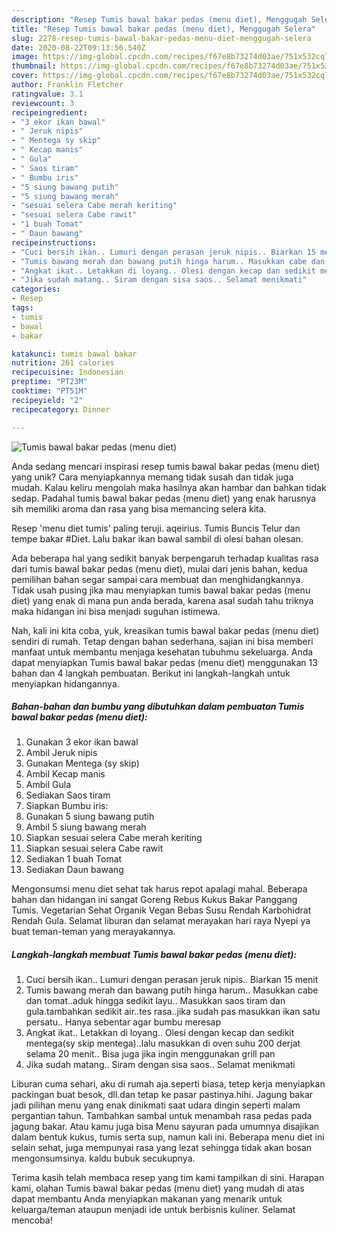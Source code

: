 ```yaml
---
description: "Resep Tumis bawal bakar pedas (menu diet), Menggugah Selera"
title: "Resep Tumis bawal bakar pedas (menu diet), Menggugah Selera"
slug: 2278-resep-tumis-bawal-bakar-pedas-menu-diet-menggugah-selera
date: 2020-08-22T09:13:56.540Z
image: https://img-global.cpcdn.com/recipes/f67e8b73274d03ae/751x532cq70/tumis-bawal-bakar-pedas-menu-diet-foto-resep-utama.jpg
thumbnail: https://img-global.cpcdn.com/recipes/f67e8b73274d03ae/751x532cq70/tumis-bawal-bakar-pedas-menu-diet-foto-resep-utama.jpg
cover: https://img-global.cpcdn.com/recipes/f67e8b73274d03ae/751x532cq70/tumis-bawal-bakar-pedas-menu-diet-foto-resep-utama.jpg
author: Franklin Fletcher
ratingvalue: 3.1
reviewcount: 3
recipeingredient:
- "3 ekor ikan bawal"
- " Jeruk nipis"
- " Mentega sy skip"
- " Kecap manis"
- " Gula"
- " Saos tiram"
- " Bumbu iris"
- "5 siung bawang putih"
- "5 siung bawang merah"
- "sesuai selera Cabe merah keriting"
- "sesuai selera Cabe rawit"
- "1 buah Tomat"
- " Daun bawang"
recipeinstructions:
- "Cuci bersih ikan.. Lumuri dengan perasan jeruk nipis.. Biarkan 15 menit"
- "Tumis bawang merah dan bawang putih hinga harum.. Masukkan cabe dan tomat..aduk hingga sedikit layu.. Masukkan saos tiram dan gula.tambahkan sedikit air..tes rasa..jika sudah pas masukkan ikan satu persatu.. Hanya sebentar agar bumbu meresap"
- "Angkat ikat.. Letakkan di loyang.. Olesi dengan kecap dan sedikit mentega(sy skip mentega)..lalu masukkan di oven suhu 200 derjat selama 20 menit.. Bisa juga jika ingin menggunakan grill pan"
- "Jika sudah matang.. Siram dengan sisa saos.. Selamat menikmati"
categories:
- Resep
tags:
- tumis
- bawal
- bakar

katakunci: tumis bawal bakar 
nutrition: 261 calories
recipecuisine: Indonesian
preptime: "PT23M"
cooktime: "PT51M"
recipeyield: "2"
recipecategory: Dinner

---
```



![Tumis bawal bakar pedas (menu diet)](https://img-global.cpcdn.com/recipes/f67e8b73274d03ae/751x532cq70/tumis-bawal-bakar-pedas-menu-diet-foto-resep-utama.jpg)

Anda sedang mencari inspirasi resep tumis bawal bakar pedas (menu diet) yang unik? Cara menyiapkannya memang tidak susah dan tidak juga mudah. Kalau keliru mengolah maka hasilnya akan hambar dan bahkan tidak sedap. Padahal tumis bawal bakar pedas (menu diet) yang enak harusnya sih memiliki aroma dan rasa yang bisa memancing selera kita.

Resep &#39;menu diet tumis&#39; paling teruji. aqeirius. Tumis Buncis Telur dan tempe bakar #Diet. Lalu bakar ikan bawal sambil di olesi bahan olesan.

Ada beberapa hal yang sedikit banyak berpengaruh terhadap kualitas rasa dari tumis bawal bakar pedas (menu diet), mulai dari jenis bahan, kedua pemilihan bahan segar sampai cara membuat dan menghidangkannya. Tidak usah pusing jika mau menyiapkan tumis bawal bakar pedas (menu diet) yang enak di mana pun anda berada, karena asal sudah tahu triknya maka hidangan ini bisa menjadi suguhan istimewa.


Nah, kali ini kita coba, yuk, kreasikan tumis bawal bakar pedas (menu diet) sendiri di rumah. Tetap dengan bahan sederhana, sajian ini bisa memberi manfaat untuk membantu menjaga kesehatan tubuhmu sekeluarga. Anda dapat menyiapkan Tumis bawal bakar pedas (menu diet) menggunakan 13 bahan dan 4 langkah pembuatan. Berikut ini langkah-langkah untuk menyiapkan hidangannya.

<!--inarticleads1-->

##### Bahan-bahan dan bumbu yang dibutuhkan dalam pembuatan Tumis bawal bakar pedas (menu diet):

1. Gunakan 3 ekor ikan bawal
1. Ambil  Jeruk nipis
1. Gunakan  Mentega (sy skip)
1. Ambil  Kecap manis
1. Ambil  Gula
1. Sediakan  Saos tiram
1. Siapkan  Bumbu iris:
1. Gunakan 5 siung bawang putih
1. Ambil 5 siung bawang merah
1. Siapkan sesuai selera Cabe merah keriting
1. Siapkan sesuai selera Cabe rawit
1. Sediakan 1 buah Tomat
1. Sediakan  Daun bawang


Mengonsumsi menu diet sehat tak harus repot apalagi mahal. Beberapa bahan dan hidangan ini sangat Goreng Rebus Kukus Bakar Panggang Tumis. Vegetarian Sehat Organik Vegan Bebas Susu Rendah Karbohidrat Rendah Gula. Selamat liburan dan selamat merayakan hari raya Nyepi ya buat teman-teman yang merayakannya. 

<!--inarticleads2-->

##### Langkah-langkah membuat Tumis bawal bakar pedas (menu diet):

1. Cuci bersih ikan.. Lumuri dengan perasan jeruk nipis.. Biarkan 15 menit
1. Tumis bawang merah dan bawang putih hinga harum.. Masukkan cabe dan tomat..aduk hingga sedikit layu.. Masukkan saos tiram dan gula.tambahkan sedikit air..tes rasa..jika sudah pas masukkan ikan satu persatu.. Hanya sebentar agar bumbu meresap
1. Angkat ikat.. Letakkan di loyang.. Olesi dengan kecap dan sedikit mentega(sy skip mentega)..lalu masukkan di oven suhu 200 derjat selama 20 menit.. Bisa juga jika ingin menggunakan grill pan
1. Jika sudah matang.. Siram dengan sisa saos.. Selamat menikmati


Liburan cuma sehari, aku di rumah aja.seperti biasa, tetep kerja menyiapkan packingan buat besok, dll.dan tetap ke pasar pastinya.hihi. Jagung bakar jadi pilihan menu yang enak dinikmati saat udara dingin seperti malam pergantian tahun. Tambahkan sambal untuk menambah rasa pedas pada jagung bakar. Atau kamu juga bisa Menu sayuran pada umumnya disajikan dalam bentuk kukus, tumis serta sup, namun kali ini. Beberapa menu diet ini selain sehat, juga mempunyai rasa yang lezat sehingga tidak akan bosan mengonsumsinya. kaldu bubuk secukupnya. 

Terima kasih telah membaca resep yang tim kami tampilkan di sini. Harapan kami, olahan Tumis bawal bakar pedas (menu diet) yang mudah di atas dapat membantu Anda menyiapkan makanan yang menarik untuk keluarga/teman ataupun menjadi ide untuk berbisnis kuliner. Selamat mencoba!
